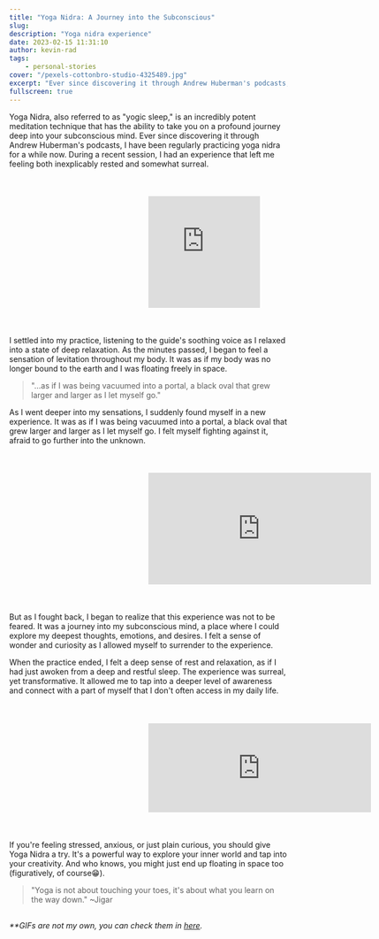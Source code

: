 ```yaml
---
title: "Yoga Nidra: A Journey into the Subconscious"
slug:
description: "Yoga nidra experience"
date: 2023-02-15 11:31:10
author: kevin-rad
tags: 
    - personal-stories
cover: "/pexels-cottonbro-studio-4325489.jpg"
excerpt: "Ever since discovering it through Andrew Huberman's podcasts, I have been regularly practicing yoga nidra for a while now [...]"
fullscreen: true
---
```



Yoga Nidra, also referred to as "yogic sleep," is an incredibly potent meditation technique that has the ability to take you on a profound journey deep into your subconscious mind. Ever since discovering it through Andrew Huberman's podcasts, I have been regularly practicing yoga nidra for a while now. During a recent session, I had an experience that left me feeling both inexplicably rested and somewhat surreal.

<div align="center" style="margin:10%">
<div style="width:50%;height:0;padding-bottom:50%;position:relative;"><iframe src="https://giphy.com/embed/TZSKYySNOFu0JUqIyQ" width="100%" height="100%" style="position:absolute" frameBorder="0"  allowFullScreen></iframe></div>
</div>


<!-- > "It was as if my body was no longer bound to the earth and I was
> floating freely in space." -->

I settled into my practice, listening to the guide's soothing voice as I relaxed into a state of deep relaxation. As the minutes passed, I began to feel a sensation of levitation throughout my body. It was as if my body was no longer bound to the earth and I was floating freely in space.

> "...as if I was being vacuumed into a portal, a black oval that
> grew larger and larger as I let myself go."

As I went deeper into my sensations, I suddenly found myself in a new experience. It was as if I was being vacuumed into a portal, a black oval that grew larger and larger as I let myself go. I felt myself fighting against it, afraid to go further into the unknown.

<div align="center" style="margin:10%">
    <div style="width:100%;height:0;padding-bottom:50%;position:relative;"><iframe src="https://giphy.com/embed/FRuActlQlBqWA" width="100%" height="100%" style="position:absolute" frameBorder="0"  allowFullScreen></iframe></div>
</div>

But as I fought back, I began to realize that this experience was not to be feared. It was a journey into my subconscious mind, a place where I could explore my deepest thoughts, emotions, and desires. I felt a sense of wonder and curiosity as I allowed myself to surrender to the experience.

When the practice ended, I felt a deep sense of rest and relaxation, as if I had just awoken from a deep and restful sleep. The experience was surreal, yet transformative. It allowed me to tap into a deeper level of awareness and connect with a part of myself that I don't often access in my daily life.

<div align="center" style="margin:10%">
    <div style="width:100%;height:0;padding-bottom:40%;position:relative;"><iframe src="https://giphy.com/embed/el7Y5DVVAxu2uBa5ZG" width="100%" height="100%" style="position:absolute" frameBorder="0" class="giphy-embed" allowFullScreen></iframe></div>
</div>

If you're feeling stressed, anxious, or just plain curious, you should give Yoga Nidra a try. It's a powerful way to explore your inner world and tap into your creativity. And who knows, you might just end up floating in space too (figuratively, of course😁). 

>"Yoga is not about touching your toes, 
>it's about what you learn on the way down."
>~Jigar

<div style="margin-top:30px;font-size:14px;font-style:italic">
**GIFs are not my own, you can check them in <a href="https://giphy.com" target="_blank">here</a>.
</div>



